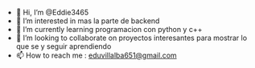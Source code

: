- 👋 Hi, I’m @Eddie3465
- 👀 I’m interested in  mas la parte de  backend
- 🌱 I’m currently learning  programacion con python y c++
- 💞️ I’m looking to collaborate on proyectos interesantes para mostrar lo que se y seguir aprendiendo 
- 📫 How to reach me  :  eduvillalba651@gmail.com

<!---
Eddie3465/Eddie3465 is a ✨ special ✨ repository because its `README.md` (this file) appears on your GitHub profile.
You can click the Preview link to take a look at your changes.
--->
